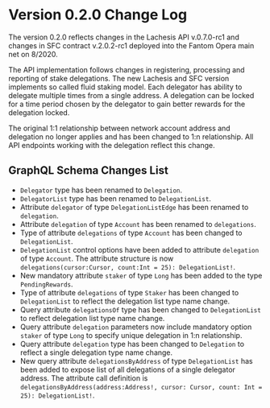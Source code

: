 # Version 0.2.0 Change Log
The version 0.2.0 reflects changes in the Lachesis API v.0.7.0-rc1 and changes in SFC contract v.2.0.2-rc1 deployed into the Fantom Opera main net on 8/2020.

The API implementation follows changes in registering, processing and reporting of stake delegations. The new Lachesis and SFC version implements so called fluid staking model. Each delegator has ability to delegate multiple times from a single address. A delegation can be locked for a time period chosen by the delegator to gain better rewards for the delegation locked.

The original 1:1 relationship between network account address and delegation no longer applies and has been changed to 1:n relationship. All API endpoints working with the delegation reflect this change.

## GraphQL Schema Changes List

- `Delegator` type has been renamed to `Delegation`.
- `DelegatorList` type has been renamed to `DelegationList`.
- Attribute `delegator` of type `DelegationListEdge` has been renamed to `delegation`.
- Attribute `delegation` of type `Account` has been renamed to `delegations`.
- Type of attribute `delegations` of type `Account` has been changed to `DelegationList`.
- `DelegationList` control options have been added to attribute `delegation` of type `Account`. The attribute structure is now `delegations(cursor:Cursor, count:Int = 25): DelegationList!`.
- New mandatory attribute `staker` of type `Long` has been added to the type `PendingRewards`.
- Type of attribute `delegations` of type `Staker` has been changed to `DelegationList` to reflect the delegation list type name change.
- Query attribute `delegationsOf` type has been changed to `DelegationList` to reflect delegation list type name change.
- Query attribute `delegation` parameters now include mandatory option `staker` of type `Long` to specify unique delegation in 1:n relationship.
- Query attribute `delegation` type has been changed to `Delegation` to reflect a single delegation type name change.
- New query attribute `delegationsByAddress` of type `DelegationList` has been added to expose list of all delegations of a single delegator address. The attribute call definition is `delegationsByAddress(address:Address!, cursor: Cursor, count: Int = 25): DelegationList!`.
